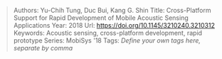 > Authors: Yu-Chih Tung, Duc Bui, Kang G. Shin
> Title: Cross-Platform Support for Rapid Development of Mobile Acoustic Sensing Applications
> Year: 2018
> Url: https://doi.org/10.1145/3210240.3210312
> Keywords: Acoustic sensing, cross-platform development, rapid prototype
> Series: MobiSys '18
> Tags: *Define your own tags here, separate by comma*